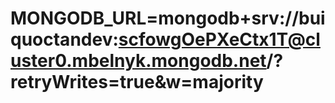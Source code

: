 # MONGODB_URL=mongodb+srv://buiquoctandev:scfowgOePXeCtx1T@cluster0.mbelnyk.mongodb.net/?retryWrites=true&w=majority
